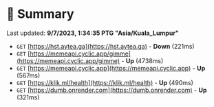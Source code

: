 # 📖 Summary
Last updated: **9/7/2023, 1:34:35 PTG "Asia/Kuala_Lumpur"**

- `GET` [https://hst.aytea.ga](https://hst.aytea.ga) - **Down** (221ms)
- `GET` [https://memeapi.cyclic.app/gimme](https://memeapi.cyclic.app/gimme) - **Up** (4738ms)
- `GET` [https://memeapi.cyclic.app](https://memeapi.cyclic.app) - **Up** (567ms)
- `GET` [https://klik.ml/health](https://klik.ml/health) - **Up** (490ms)
- `GET` [https://dumb.onrender.com](https://dumb.onrender.com) - **Up** (321ms)
